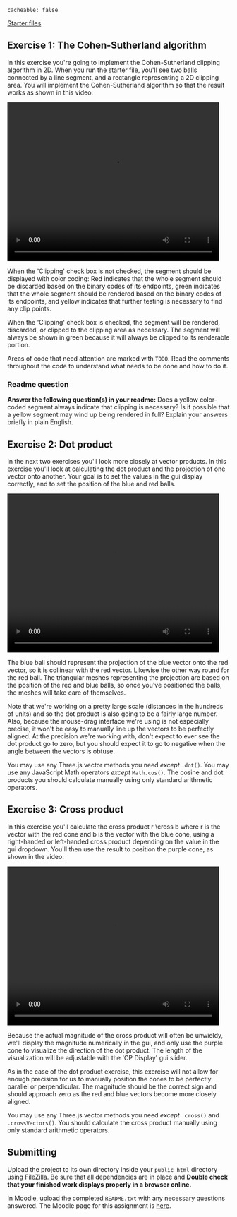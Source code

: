 ```
cacheable: false
```

[Starter files](/~tmullen/secure/f17cg/cs315-hw4.zip)

## Exercise 1: The Cohen-Sutherland algorithm

In this exercise you're going to implement the Cohen-Sutherland clipping algorithm in 2D. When you run the starter file, you'll see two balls connected by a line segment, and a rectangle representing a 2D clipping area. You will implement the Cohen-Sutherland algorithm so that the result works as shown in this video:

<video width="480" height="360" controls>
  <source src="/~tmullen/images/cg/cohenSutherland.ogv" type="video/ogg;" codecs="theora, vorbis">
Your browser does not support the video tag.
</video>

When the 'Clipping' check box is not checked, the segment should be displayed with color coding: Red indicates that the whole segment should be discarded based on the binary codes of its endpoints, green indicates that the whole segment should be rendered based on the binary codes of its endpoints, and yellow indicates that further testing is necessary to find any clip points.

When the 'Clipping' check box is checked, the segment will be rendered, discarded, or clipped to the clipping area as necessary. The segment will always be shown in green because it will always be clipped to its renderable portion. 

Areas of code that need attention are marked with `TODO`. Read the comments throughout the code to understand what needs to be done and how to do it. 

### Readme question

**Answer the following question(s) in your readme:** Does a yellow color-coded segment always indicate that clipping is necessary? Is it possible that a yellow segment may wind up being rendered in full? Explain your answers briefly in plain English. 

## Exercise 2: Dot product

In the next two exercises you'll look more closely at vector products. In this exercise you'll look at calculating the dot product and the projection of one vector onto another. Your goal is to set the values in the gui display correctly, and to set the position of the blue and red balls. 

<video width="480" height="360" controls>
  <source src="/~tmullen/images/cg/dotProduct.ogv" type="video/ogg;" codecs="theora, vorbis">
Your browser does not support the video tag.
</video>


The blue ball should represent the projection of the blue vector onto the red vector, so it is collinear with the red vector. Likewise the other way round for the red ball. The triangular meshes representing the projection are based on the position of the red and blue balls, so once you've positioned the balls, the meshes will take care of themselves.  

Note that we're working on a pretty large scale (distances in the hundreds of units) and so the dot product is also going to be a fairly large number. Also, because the mouse-drag interface we're using is not especially precise, it won't be easy to manually line up the vectors to be perfectly aligned. At the precision we're working with, don't expect to ever see the dot product go to zero, but you should expect it to go to negative when the angle between the vectors is obtuse.  

You may use any Three.js vector methods you need *except* `.dot()`. You may use any JavaScript Math operators *except* `Math.cos()`. The cosine and dot products you should calculate manually using only standard arithmetic operators. 

## Exercise 3: Cross product

In this exercise you'll calculate the cross product <span class="latex">r \cross b</span> where r is the vector with the red cone and b is the vector with the blue cone, using a right-handed or left-handed cross product depending on the value in the gui dropdown. You'll then use the result to position the purple cone, as shown in the video:

<video width="480" height="360" controls>
  <source src="/~tmullen/images/cg/crossProduct.ogv" type="video/ogg;" codecs="theora, vorbis">
Your browser does not support the video tag.
</video>

Because the actual magnitude of the cross product will often be unwieldy, we'll display the magnitude numerically in the gui, and only use the purple cone to visualize the direction of the dot product. The length of the visualization will be adjustable with the 'CP Display' gui slider. 

As in the case of the dot product exercise, this exercise will not allow for enough precision for us to manually position the cones to be perfectly parallel or perpendicular. The magnitude should be the correct sign and should approach zero as the red and blue vectors become more closely aligned. 

You may use any Three.js vector methods you need *except* `.cross()` and `.crossVectors()`. You should calculate the cross product manually using only standard arithmetic operators. 

## Submitting

Upload the project to its own directory inside your `public_html` directory using FileZilla. Be sure that all dependencies are in place and **Double check that your finished work displays properly in a browser online.** 

In Moodle, upload the completed `README.txt` with any necessary questions answered.
The Moodle page for this assignment is [here](https://moodle.pugetsound.edu/moodle/mod/assign/view.php?id=340294).